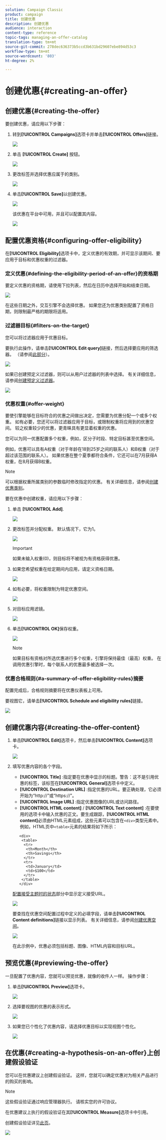 ```yaml
---
solution: Campaign Classic
product: campaign
title: 创建优惠
description: 创建优惠
audience: interaction
content-type: reference
topic-tags: managing-an-offer-catalog
translation-type: tm+mt
source-git-commit: 278dec636373b5ccd3b631bd29607ebe894d53c3
workflow-type: tm+mt
source-wordcount: '803'
ht-degree: 2%

---
```



# 创建优惠{#creating-an-offer}

## 创建优惠{#creating-the-offer}

要创建优惠，请应用以下步骤：

1. 转到&#x200B;**[!UICONTROL Campaigns]**&#x200B;选项卡并单击&#x200B;**[!UICONTROL Offers]**&#x200B;链接。

   ![](assets/offer_create_001.png)

1. 单击 **[!UICONTROL Create]** 按钮。

   ![](assets/offer_create_005.png)

1. 更改标签并选择优惠应属于的类别。

   ![](assets/offer_create_002.png)

1. 单击&#x200B;**[!UICONTROL Save]**&#x200B;以创建优惠。

   ![](assets/offer_create_003.png)

   该优惠在平台中可用，并且可以配置其内容。

   ![](assets/offer_create_004.png)

## 配置优惠资格{#configuring-offer-eligibility}

在&#x200B;**[!UICONTROL Eligibility]**&#x200B;选项卡中，定义优惠的有效期，并可显示该期间、要应用于目标和优惠权重的过滤器。

### 定义优惠{#defining-the-eligibility-period-of-an-offer}的资格期

要定义优惠的资格期，请使用下拉列表，然后在日历中选择开始和结束日期。

![](assets/offer_eligibility_create_002.png)

在这些日期之外，交互引擎不会选择优惠。 如果您还为优惠类别配置了资格日期，则限制最严格的期限将适用。

### 过滤器目标{#filters-on-the-target}

您可以将过滤器应用于优惠目标。

要执行此操作，请单击&#x200B;**[!UICONTROL Edit query]**&#x200B;链接，然后选择要应用的筛选器。 （请参阅[此部分](../../platform/using/steps-to-create-a-query.md#step-4---filter-data)）。

![](assets/offer_eligibility_create_003.png)

如果已创建预定义过滤器，则可以从用户过滤器的列表中选择。 有关详细信息，请参阅[创建预定义过滤器](../../interaction/using/creating-predefined-filters.md)。

![](assets/offer_eligibility_create_004.png)

### 优惠权重{#offer-weight}

要使引擎能够在目标符合的优惠之间做出决定，您需要为优惠分配一个或多个权重。 如有必要，您还可以将过滤器应用于目标，或限制权重将应用到的优惠空间。 较之权重较少的优惠，更青睐具有更显着权重的优惠。

您可以为同一优惠配置多个权重，例如，区分子时段、特定目标甚至优惠空间。

例如，优惠可以具有A权重（对于年龄在18到25岁之间的联系人）和B权重（对于超过该范围的联系人）。 如果优惠在整个夏季都符合条件，它还可以在7月获得A权重，在8月获得B权重。

>[!NOTE]
>
>可以根据权重所属类别的参数临时修改指定的优惠。 有关详细信息，请参阅[创建优惠类别](../../interaction/using/creating-offer-categories.md)。

要在优惠中创建权重，请应用以下步骤：

1. 单击 **[!UICONTROL Add]**.

   ![](assets/offer_weight_create_001.png)

1. 更改标签并分配权重。 默认情况下，它为1。

   ![](assets/offer_weight_create_006.png)

   >[!IMPORTANT]
   >
   >如果未输入权重(0)，则目标将不被视为有资格获得优惠。

1. 如果您希望权重在给定期间内应用，请定义资格日期。

   ![](assets/offer_weight_create_002.png)

1. 如有必要，将权重限制为特定优惠空间。

   ![](assets/offer_weight_create_003.png)

1. 对目标应用滤镜。

   ![](assets/offer_weight_create_004.png)

1. 单击&#x200B;**[!UICONTROL OK]**&#x200B;保存权重。

   ![](assets/offer_weight_create_005.png)

   >[!NOTE]
   >
   >如果目标有资格对所选优惠进行多个权重，引擎将保持最佳（最高）权重。 在调用优惠引擎时，每个联系人的优惠最多被选择一次。

### 优惠合格规则{#a-summary-of-offer-eligibility-rules}摘要

配置完成后，合格规则摘要将在优惠仪表板上可用。

要视图它，请单击&#x200B;**[!UICONTROL Schedule and eligibility rules]**&#x200B;链接。

![](assets/offer_eligibility_create_005.png)

## 创建优惠内容{#creating-the-offer-content}

1. 单击&#x200B;**[!UICONTROL Edit]**&#x200B;选项卡，然后单击&#x200B;**[!UICONTROL Content]**&#x200B;选项卡。

   ![](assets/offer_content_create_001.png)

1. 填写优惠内容的各个字段。

   * **[!UICONTROL Title]** :指定要在优惠中显示的标题。警告：这不是引用优惠的标签，该标签在&#x200B;**[!UICONTROL General]**&#x200B;选项卡中定义。
   * **[!UICONTROL Destination URL]** :指定优惠的URL。要正确处理，它必须开始为“http://”或“https://”。
   * **[!UICONTROL Image URL]** :指定优惠图像的URL或访问路径。
   * **[!UICONTROL HTML content]** /  **[!UICONTROL Text content]** :在要使用的选项卡中输入优惠的正文。要生成跟踪，**[!UICONTROL HTML content]**&#x200B;必须由HTML元素组成，这些元素可以包含在`<div>`类型元素中。 例如，HTML页中`<table>`元素的结果将如下所示：

   ```
      <div> 
       <table>
        <tr>
         <th>Month</th>
         <th>Savings</th>   
        </tr>   
        <tr>    
         <td>January</td>
         <td>$100</td>   
        </tr> 
       </table> 
      </div>
   ```

   [配置接受主题时的状态](../../interaction/using/creating-offer-spaces.md#configuring-the-status-when-the-proposition-is-accepted)部分中显示定义接受URL。

   ![](assets/offer_content_create_002.png)

   要查找在优惠空间配置过程中定义的必填字段，请单击&#x200B;**[!UICONTROL Content definitions]**&#x200B;链接以显示列表。 有关详细信息，请参阅[创建优惠空间](../../interaction/using/creating-offer-spaces.md)。

   ![](assets/offer_content_create_003.png)

   在此示例中，优惠必须包括标题、图像、HTML内容和目标URL。

## 预览优惠{#previewing-the-offer}

一旦配置了优惠内容，您就可以预览优惠，就像的收件人一样。 操作步骤：

1. 单击&#x200B;**[!UICONTROL Preview]**&#x200B;选项卡。

   ![](assets/offer_preview_create_001.png)

1. 选择要视图的优惠的表示形式。

   ![](assets/offer_preview_create_002.png)

1. 如果您已个性化了优惠内容，请选择优惠目标以实现视图个性化。

   ![](assets/offer_preview_create_003.png)

## 在优惠{#creating-a-hypothesis-on-an-offer}上创建假设验证

您可以在优惠建议上创建假设验证。 这样，您就可以确定优惠对为相关产品进行的购买的影响。

>[!NOTE]
>
>这些假设验证通过响应管理器执行。 请核实您的许可协议。

在优惠建议上执行的假设验证在其&#x200B;**[!UICONTROL Measure]**&#x200B;选项卡中引用。

创建假设验证详见[此页](../../campaign/using/about-response-manager.md)。

![](assets/offer_hypothesis_001.png)

